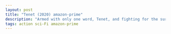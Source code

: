 ```yaml
---
layout: post
title: "Tenet (2020) amazon-prime"
description: "Armed with only one word, Tenet, and fighting for the survival of the entire world, a Protagonist journeys through a twilight world of international espionage on a mission that will unfold in something beyond real time. "
tags: action sci-Fi amazon-prime
---
```



<div class="responsive-container">
<iframe src="" frameborder="0" marginwidth="0" marginheight="0" scrolling="NO" width="100%" height="480" allowfullscreen></iframe>
<div style="width: 80px; height: 80px; position: absolute; opacity: 0; right: 0px; top: 0px;"> </div></div>
